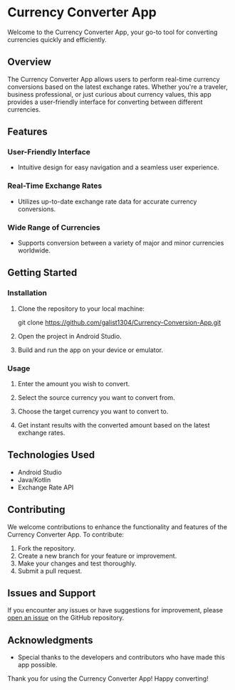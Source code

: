 # Currency Converter App

Welcome to the Currency Converter App, your go-to tool for converting currencies quickly and efficiently.

## Overview

The Currency Converter App allows users to perform real-time currency conversions based on the latest exchange rates. Whether you're a traveler, business professional, or just curious about currency values, this app provides a user-friendly interface for converting between different currencies.

## Features

### User-Friendly Interface

- Intuitive design for easy navigation and a seamless user experience.

### Real-Time Exchange Rates

- Utilizes up-to-date exchange rate data for accurate currency conversions.

### Wide Range of Currencies

- Supports conversion between a variety of major and minor currencies worldwide.

## Getting Started

### Installation

1. Clone the repository to your local machine:

   git clone https://github.com/galist1304/Currency-Conversion-App.git

2. Open the project in Android Studio.

3. Build and run the app on your device or emulator.

### Usage

1. Enter the amount you wish to convert.

2. Select the source currency you want to convert from.

3. Choose the target currency you want to convert to.

4. Get instant results with the converted amount based on the latest exchange rates.


## Technologies Used

- Android Studio
- Java/Kotlin
- Exchange Rate API

## Contributing

We welcome contributions to enhance the functionality and features of the Currency Converter App. To contribute:

1. Fork the repository.
2. Create a new branch for your feature or improvement.
3. Make your changes and test thoroughly.
4. Submit a pull request.

## Issues and Support

If you encounter any issues or have suggestions for improvement, please [open an issue](https://github.com/your-username/currency-converter-app/issues) on the GitHub repository.


## Acknowledgments

- Special thanks to the developers and contributors who have made this app possible.

Thank you for using the Currency Converter App! Happy converting!
